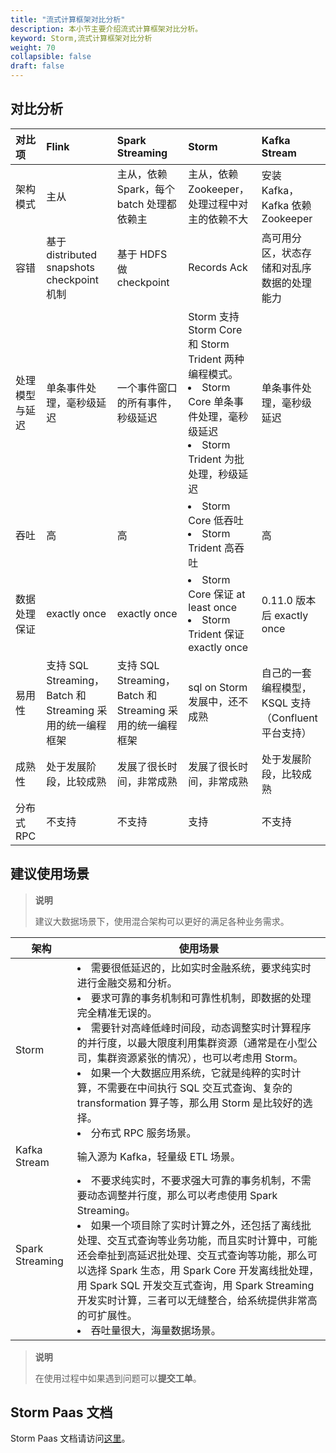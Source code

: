 ```yaml
---
title: "流式计算框架对比分析"
description: 本小节主要介绍流式计算框架对比分析。 
keyword: Storm,流式计算框架对比分析
weight: 70
collapsible: false
draft: false
---
```


## 对比分析

| 对比项         | Flink                                                     | Spark Streaming                                           | Storm                                                        | Kafka Stream                                        |
| :------------- | :-------------------------------------------------------- | :-------------------------------------------------------- | :----------------------------------------------------------- | :-------------------------------------------------- |
| 架构模式       | 主从                                                      | 主从，依赖 Spark，每个 batch 处理都依赖主                 | 主从，依赖 Zookeeper，处理过程中对主的依赖不大               | 安装 Kafka，Kafka 依赖 Zookeeper                    |
| 容错           | 基于 distributed snapshots checkpoint 机制                | 基于 HDFS 做 checkpoint                                   | Records Ack                                                  | 高可用分区，状态存储和对乱序数据的处理能力          |
| 处理模型与延迟 | 单条事件处理，毫秒级延迟                                  | 一个事件窗口的所有事件，秒级延迟                          | Storm 支持 Storm Core 和 Storm Trident 两种编程模式。<li>Storm Core 单条事件处理，毫秒级延迟<li>Storm Trident 为批处理，秒级延迟 | 单条事件处理，毫秒级延迟                            |
| 吞吐           | 高                                                        | 高                                                        | <li>Storm Core 低吞吐<li>Storm Trident 高吞吐                | 高                                                  |
| 数据处理保证   | exactly once                                              | exactly once                                              | <li>Storm Core 保证 at least once<li>Storm Trident 保证 exactly once | 0.11.0 版本后 exactly once                          |
| 易用性         | 支持 SQL Streaming，Batch 和 Streaming 采用的统一编程框架 | 支持 SQL Streaming，Batch 和 Streaming 采用的统一编程框架 | sql on Storm 发展中，还不成熟                                | 自己的一套编程模型，KSQL 支持（Confluent 平台支持） |
| 成熟性         | 处于发展阶段，比较成熟                                    | 发展了很长时间，非常成熟                                  | 发展了很长时间，非常成熟                                     | 处于发展阶段，比较成熟                              |
| 分布式 RPC     | 不支持                                                    | 不支持                                                    | 支持                                                         | 不支持                                              |

## 建议使用场景

> **说明**
> 
> 建议大数据场景下，使用混合架构可以更好的满足各种业务需求。

| 架构            | 使用场景                                                     |
| --------------- | ------------------------------------------------------------ |
| Storm           | <li>需要很低延迟的，比如实时金融系统，要求纯实时进行金融交易和分析。 <li>要求可靠的事务机制和可靠性机制，即数据的处理完全精准无误的。 <li>需要针对高峰低峰时间段，动态调整实时计算程序的并行度，以最大限度利用集群资源（通常是在小型公司，集群资源紧张的情况），也可以考虑用 Storm。 <li>如果一个大数据应用系统，它就是纯粹的实时计算，不需要在中间执行 SQL 交互式查询、复杂的　transformation 算子等，那么用 Storm 是比较好的选择。 <li>分布式 RPC 服务场景。 |
| Kafka Stream    | 输入源为 Kafka，轻量级 ETL 场景。                            |
| Spark Streaming | <li>不要求纯实时，不要求强大可靠的事务机制，不需要动态调整并行度，那么可以考虑使用 Spark Streaming。 <li>如果一个项目除了实时计算之外，还包括了离线批处理、交互式查询等业务功能，而且实时计算中，可能还会牵扯到高延迟批处理、交互式查询等功能，那么可以选择 Spark 生态，用 Spark Core 开发离线批处理，用 Spark SQL 开发交互式查询，用 Spark Streaming 开发实时计算，三者可以无缝整合，给系统提供非常高的可扩展性。 <li>吞吐量很大，海量数据场景。 |

> **说明**
> 
> 在使用过程中如果遇到问题可以**提交工单**。

## Storm Paas 文档

Storm Paas 文档请访问[这里](https://docs.qingcloud.com/product/big_data/storm.html)。
